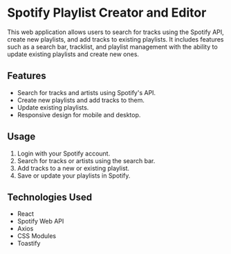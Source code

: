 # Spotify Playlist Creator and Editor

This web application allows users to search for tracks using the Spotify API, create new playlists, and add tracks to existing playlists. It includes features such as a search bar, tracklist, and playlist management with the ability to update existing playlists and create new ones.

## Features
- Search for tracks and artists using Spotify's API.
- Create new playlists and add tracks to them.
- Update existing playlists.
- Responsive design for mobile and desktop.

## Usage
1. Login with your Spotify account.
2. Search for tracks or artists using the search bar.
3. Add tracks to a new or existing playlist.
4. Save or update your playlists in Spotify.

## Technologies Used
- React
- Spotify Web API
- Axios
- CSS Modules
- Toastify
